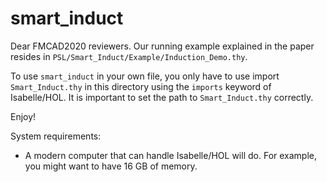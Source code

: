 # smart_induct

Dear FMCAD2020 reviewers.
Our running example explained in the paper resides in ``PSL/Smart_Induct/Example/Induction_Demo.thy``.

To use ``smart_induct`` in your own file, 
you only have to use import ``Smart_Induct.thy`` in this directory using the ``imports`` keyword of Isabelle/HOL.
It is important to set the path to ``Smart_Induct.thy`` correctly.

Enjoy!

System requirements:
- A modern computer that can handle Isabelle/HOL will do. For example, you might want to have 16 GB of memory.

